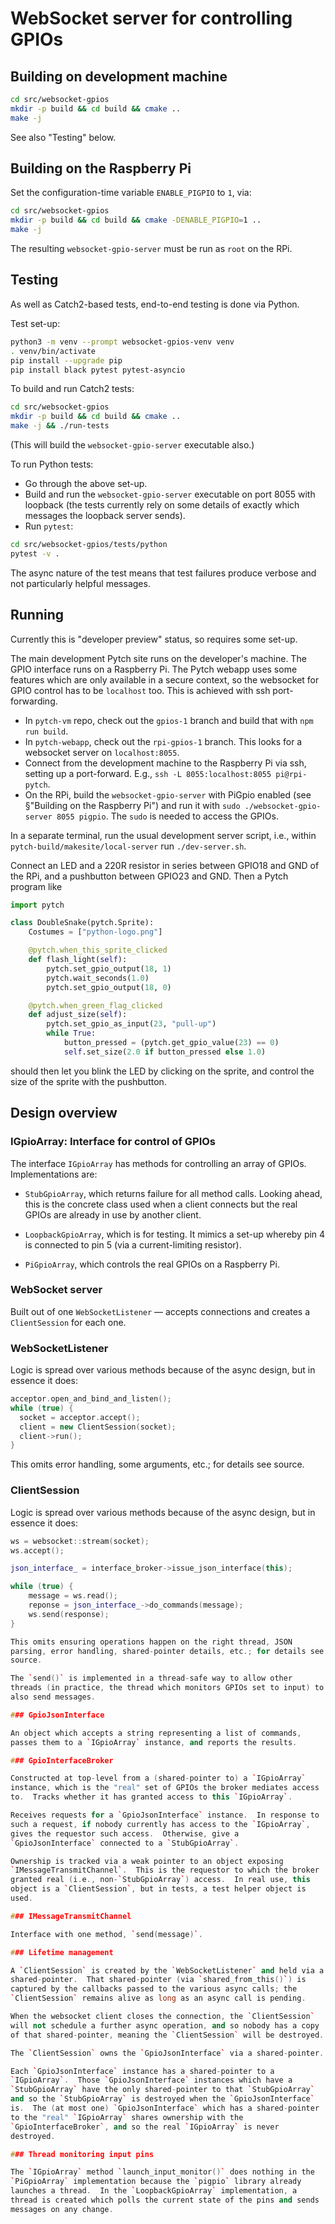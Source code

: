 # WebSocket server for controlling GPIOs

## Building on development machine

``` bash
cd src/websocket-gpios
mkdir -p build && cd build && cmake ..
make -j
```

See also "Testing" below.


## Building on the Raspberry Pi

Set the configuration-time variable `ENABLE_PIGPIO` to `1`, via:

``` bash
cd src/websocket-gpios
mkdir -p build && cd build && cmake -DENABLE_PIGPIO=1 ..
make -j
```

The resulting `websocket-gpio-server` must be run as `root` on the
RPi.


## Testing

As well as Catch2-based tests, end-to-end testing is done via Python.

Test set-up:

``` bash
python3 -m venv --prompt websocket-gpios-venv venv
. venv/bin/activate
pip install --upgrade pip
pip install black pytest pytest-asyncio
```

To build and run Catch2 tests:

``` bash
cd src/websocket-gpios
mkdir -p build && cd build && cmake ..
make -j && ./run-tests
```

(This will build the `websocket-gpio-server` executable also.)

To run Python tests:

* Go through the above set-up.
* Build and run the `websocket-gpio-server` executable on port 8055
  with loopback (the tests currently rely on some details of exactly
  which messages the loopback server sends).
* Run `pytest`:


``` bash
cd src/websocket-gpios/tests/python
pytest -v .
```

The async nature of the test means that test failures produce verbose
and not particularly helpful messages.


## Running

Currently this is "developer preview" status, so requires some set-up.

The main development Pytch site runs on the developer's machine.  The
GPIO interface runs on a Raspberry Pi.  The Pytch webapp uses some
features which are only available in a secure context, so the
websocket for GPIO control has to be `localhost` too.  This is
achieved with ssh port-forwarding.

* In `pytch-vm` repo, check out the `gpios-1` branch and build that
  with `npm run build`.
* In `pytch-webapp`, check out the `rpi-gpios-1` branch.  This looks
  for a websocket server on `localhost:8055`.
* Connect from the development machine to the Raspberry Pi via ssh,
  setting up a port-forward.  E.g., `ssh -L 8055:localhost:8055
  pi@rpi-pytch`.
* On the RPi, build the `websocket-gpio-server` with PiGpio enabled
  (see §"Building on the Raspberry Pi") and run it with `sudo
  ./websocket-gpio-server 8055 pigpio`.  The `sudo` is needed to
  access the GPIOs.

In a separate terminal, run the usual development server script, i.e.,
within `pytch-build/makesite/local-server` run `./dev-server.sh`.

Connect an LED and a 220R resistor in series between GPIO18 and GND of
the RPi, and a pushbutton between GPIO23 and GND.  Then a Pytch
program like

``` python
import pytch

class DoubleSnake(pytch.Sprite):
    Costumes = ["python-logo.png"]

    @pytch.when_this_sprite_clicked
    def flash_light(self):
        pytch.set_gpio_output(18, 1)
        pytch.wait_seconds(1.0)
        pytch.set_gpio_output(18, 0)

    @pytch.when_green_flag_clicked
    def adjust_size(self):
        pytch.set_gpio_as_input(23, "pull-up")
        while True:
            button_pressed = (pytch.get_gpio_value(23) == 0)
            self.set_size(2.0 if button_pressed else 1.0)
```

should then let you blink the LED by clicking on the sprite, and
control the size of the sprite with the pushbutton.

## Design overview

### IGpioArray: Interface for control of GPIOs

The interface `IGpioArray` has methods for controlling an array of
GPIOs.  Implementations are:

* `StubGpioArray`, which returns failure for all method calls.
  Looking ahead, this is the concrete class used when a client
  connects but the real GPIOs are already in use by another client.

* `LoopbackGpioArray`, which is for testing.  It mimics a set-up
  whereby pin 4 is connected to pin 5 (via a current-limiting
  resistor).

* `PiGpioArray`, which controls the real GPIOs on a Raspberry Pi.

### WebSocket server

Built out of one `WebSocketListener` — accepts connections and creates
a `ClientSession` for each one.

### WebSocketListener

Logic is spread over various methods because of the async design, but
in essence it does:

``` c++
acceptor.open_and_bind_and_listen();
while (true) {
  socket = acceptor.accept();
  client = new ClientSession(socket);
  client->run();
}
```

This omits error handling, some arguments, etc.; for details see
source.

### ClientSession

Logic is spread over various methods because of the async design, but
in essence it does:

``` c++
ws = websocket::stream(socket);
ws.accept();

json_interface_ = interface_broker->issue_json_interface(this);

while (true) {
    message = ws.read();
    reponse = json_interface_->do_commands(message);
    ws.send(response);
}

This omits ensuring operations happen on the right thread, JSON
parsing, error handling, shared-pointer details, etc.; for details see
source.

The `send()` is implemented in a thread-safe way to allow other
threads (in practice, the thread which monitors GPIOs set to input) to
also send messages.

### GpioJsonInterface

An object which accepts a string representing a list of commands,
passes them to a `IGpioArray` instance, and reports the results.

### GpioInterfaceBroker

Constructed at top-level from a (shared-pointer to) a `IGpioArray`
instance, which is the "real" set of GPIOs the broker mediates access
to.  Tracks whether it has granted access to this `IGpioArray`.

Receives requests for a `GpioJsonInterface` instance.  In response to
such a request, if nobody currently has access to the `IGpioArray`,
gives the requestor such access.  Otherwise, give a
`GpioJsonInterface` connected to a `StubGpioArray`.

Ownership is tracked via a weak pointer to an object exposing
`IMessageTransmitChannel`.  This is the requestor to which the broker
granted real (i.e., non-`StubGpioArray`) access.  In real use, this
object is a `ClientSession`, but in tests, a test helper object is
used.

### IMessageTransmitChannel

Interface with one method, `send(message)`.

### Lifetime management

A `ClientSession` is created by the `WebSocketListener` and held via a
shared-pointer.  That shared-pointer (via `shared_from_this()`) is
captured by the callbacks passed to the various async calls; the
`ClientSession` remains alive as long as an async call is pending.

When the websocket client closes the connection, the `ClientSession`
will not schedule a further async operation, and so nobody has a copy
of that shared-pointer, meaning the `ClientSession` will be destroyed.

The `ClientSession` owns the `GpioJsonInterface` via a shared-pointer.

Each `GpioJsonInterface` instance has a shared-pointer to a
`IGpioArray`.  Those `GpioJsonInterface` instances which have a
`StubGpioArray` have the only shared-pointer to that `StubGpioArray`
and so the `StubGpioArray` is destroyed when the `GpioJsonInterface`
is.  The (at most one) `GpioJsonInterface` which has a shared-pointer
to the "real" `IGpioArray` shares ownership with the
`GpioInterfaceBroker`, and so the real `IGpioArray` is never
destroyed.

### Thread monitoring input pins

The `IGpioArray` method `launch_input_monitor()` does nothing in the
`PiGpioArray` implementation because the `pigpio` library already
launches a thread.  In the `LoopbackGpioArray` implementation, a
thread is created which polls the current state of the pins and sends
messages on any change.
